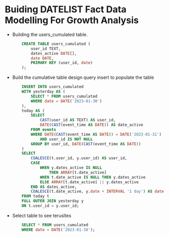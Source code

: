 # Buiding DATELIST Fact Data Modelling For Growth Analysis



- Building the users_cumulated table.

    ```sql
        CREATE TABLE users_cumulated (
            user_id TEXT,
            dates_active DATE[],
            date DATE,
            PRIMARY KEY (user_id, date)
        );
    ```

- Build the cumulative table design query insert to populate the table

    ```sql
        INSERT INTO users_cumulated
        WITH yesterday AS (
            SELECT * FROM users_cumulated
            WHERE date = DATE('2023-01-30')
        ),
        today AS (
            SELECT
                CAST(user_id AS TEXT) AS user_id,
                DATE(CAST(event_time AS DATE)) AS date_active
            FROM events
            WHERE DATE(CAST(event_time AS DATE)) = DATE('2023-01-31')
                AND user_id IS NOT NULL
            GROUP BY user_id, DATE(CAST(event_time AS DATE))
        )
        SELECT
            COALESCE(t.user_id, y.user_id) AS user_id,
            CASE
                WHEN y.dates_active IS NULL
                    THEN ARRAY[t.date_active]
                WHEN t.date_active IS NULL THEN y.dates_active
                ELSE ARRAY[t.date_active] || y.dates_active
            END AS dates_active,
            COALESCE(t.date_active, y.date + INTERVAL '1 day') AS date
        FROM today t
        FULL OUTER JOIN yesterday y
        ON t.user_id = y.user_id;
    ```

- Select table to see terusltes

    ```sql
        SELECT * FROM users_cumulated
        WHERE date = DATE('2023-01-30');
    ```